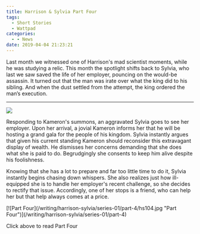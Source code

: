 ```yaml
---
title: Harrison & Sylvia Part Four
tags:
  - Short Stories
  - Wattpad
categories:
  - - News
date: 2019-04-04 21:23:21
---
```


Last month we witnessed one of Harrison's mad scientist moments, while he was studying a relic.  This month the spotlight shifts back to Sylvia, who last we saw saved the life of her employer, pouncing on the would-be assassin.  It turned out that the man was irate over what the king did to his sibling.  And when the dust settled from the attempt, the king ordered the man’s execution.<!-- more --><hr class="clear-both center-fade"/><div class="embedded-image-left">![](/writing/harrison-sylvia/series-01/harrison-sylvia-1.jpg)</div> 

Responding to Kameron's summons, an aggravated Sylvia goes to see her employer.  Upon her arrival, a jovial Kameron informs her that he will be hosting a grand gala for the people of his kingdom.  Sylvia instantly argues that given his current standing Kameron should reconsider this extravagant display of wealth.  He dismisses her concerns demanding that she does what she is paid to do.  Begrudgingly she consents to keep him alive despite his foolishness.

Knowing that she has a lot to prepare and far too little time to do it, Sylvia instantly begins chasing down whispers.  She also realizes just how ill-equipped she is to handle her employer's recent challenge, so she decides to rectify that issue.  Accordingly, one of her stops is a friend, who can help her but that help always comes at a price.

<div class="clear-both center">
[![Part Four](/writing/harrison-sylvia/series-01/part-4/hs104.jpg "Part Four")](/writing/harrison-sylvia/series-01/part-4)<p>Click above to read Part Four</p></div>